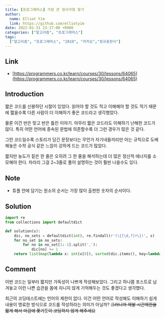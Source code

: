 ```yaml
---
title: [프로그래머스] 가장 큰 정사각형 찾기
author:
  name: Elliot Yim
  link: https://github.com/elliotyim
date: 2022-01-31 23:17:00 +0900
categories: ["알고리즘", "프로그래머스"]
tags:
  ["알고리즘", "프로그래머스", "2019", "카카오","정규표현식"]
---
```


## Link

- [https://programmers.co.kr/learn/courses/30/lessons/64065](https://programmers.co.kr/learn/courses/30/lessons/64065)

## Introduction

짧은 코드를 신봉하던 시절이 있었다. 읽어야 할 것도 적고 이해해야 할 것도 적기 때문에 짧을수록 다른 사람이 더 이해하기 좋은 코드라고 생각했었다.

물론 이건 반은 맞고 반은 틀린 이야기. 아무리 짧은 코드라도 이해하기 난해한 코드가 많다. 특히 어떤 언어에 종속된 문법에 의존할수록 더 그런 경우가 많은 것 같다.

그런 코드일수록 스토리가 담긴 문장보다는 무언가 자기네들끼리만 아는 규칙으로 도배해놓은 수학 공식 같은 느낌이 강하게 드는 코드가 많았다.

짧지만 농도가 짙은 한 줄은 오히려 그 한 줄을 해석하는데 더 많은 정신적 에너지를 소모해야 한다. 차라리 그걸 2~3줄로 풀어 설명하는 것이 훨씬 나을수도 있다.

## Note

- 튜플 안에 담기는 원소의 순서는 가장 많이 출현한 숫자의 순서이다.

## Solution

```python
import re
from collections import defaultdict

def solution(s):
    dic, no_sets = defaultdict(int), re.findall(r'(\{[\d,?]+\})', s)
    for no_set in no_sets:
        for no in no_set[1:-1].split(','):
            dic[no] += 1
    return list(map(lambda x: int(x[0]), sorted(dic.items(), key=lambda y: -y[1])))
```

## Comment

이번 코드는 일부러 짧지만 가독성이 나쁘게 작성해보았다. 그리고 하나쯤 포스트로 남겨놓고 이런 나쁜 습관을 몸에 지니지 않게 기억해두는 것도 좋겠다고 생각했다.

최근의 코딩테스트에는 언어의 제한이 없다. 이건 어떤 언어로 작성해도 이해하기 쉽게 내용이 명료한 방식으로 코드를 작성하라는 의미가 아닐까? ~~그러니까 제발 시간제한을 짧게 해서 마감에 쫓기듯이 코딩하지 않게 해주세요~~
